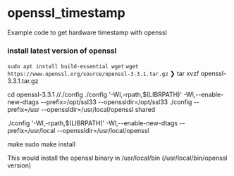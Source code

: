 # openssl_timestamp
Example code to get hardware timestamp with openssl

### install latest version of openssl
`sudo apt install build-essential wget`
`wget https://www.openssl.org/source/openssl-3.3.1.tar.gz`
❯ tar xvzf openssl-3.3.1.tar.gz

cd openssl-3.3.1
//./config
./config '-Wl,-rpath,$(LIBRPATH)' -Wl,--enable-new-dtags --prefix=/opt/ssl33 --openssldir=/opt/ssl33
./config --prefix=/usr --openssldir=/usr/local/openssl shared


./config '-Wl,-rpath,$(LIBRPATH)' -Wl,--enable-new-dtags --prefix=/usr/local --openssldir=/usr/local/openssl

make
sudo make install

This would install the openssl binary in /usr/local/bin (/usr/local/bin/openssl version)
